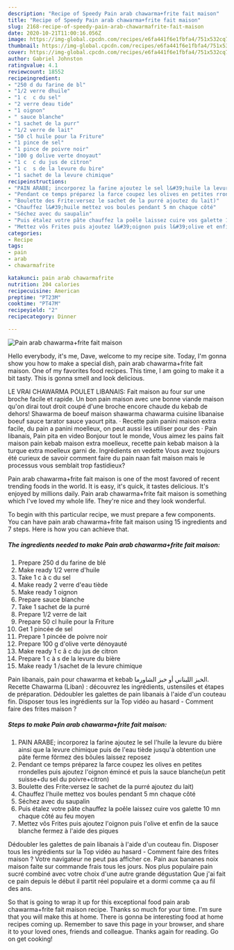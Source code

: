 ```yaml
---
description: "Recipe of Speedy Pain arab chawarma+frite fait maison"
title: "Recipe of Speedy Pain arab chawarma+frite fait maison"
slug: 2168-recipe-of-speedy-pain-arab-chawarmafrite-fait-maison
date: 2020-10-21T11:00:16.056Z
image: https://img-global.cpcdn.com/recipes/e6fa441f6e1fbfa4/751x532cq70/pain-arab-chawarmafrite-fait-maison-photo-principale-de-la-recette.jpg
thumbnail: https://img-global.cpcdn.com/recipes/e6fa441f6e1fbfa4/751x532cq70/pain-arab-chawarmafrite-fait-maison-photo-principale-de-la-recette.jpg
cover: https://img-global.cpcdn.com/recipes/e6fa441f6e1fbfa4/751x532cq70/pain-arab-chawarmafrite-fait-maison-photo-principale-de-la-recette.jpg
author: Gabriel Johnston
ratingvalue: 4.1
reviewcount: 18552
recipeingredient:
- "250 d du farine de bl"
- "1/2 verre dhuile"
- "1 c  c du sel"
- "2 verre deau tide"
- "1 oignon"
- " sauce blanche"
- "1 sachet de la purr"
- "1/2 verre de lait"
- "50 cl huile pour la Friture"
- "1 pince de sel"
- "1 pince de poivre noir"
- "100 g dolive verte dnoyaut"
- "1 c  c du jus de citron"
- "1 c  s de la levure du bire"
- "1 sachet de la levure chimique"
recipeinstructions:
- "PAIN ARABE; incorporez la farine ajoutez le sel l&#39;huile la levure du bière ainsi que la levure chimique puis de l&#39;eau tiède jusqu&#39;à obtention une pâte ferme fôrmez des bôules laissez reposez"
- "Pendant ce temps préparez la farce coupez les olives en petites rrondelles puis ajoutez l&#39;oignon émincé et puis la sauce blanche(un petit suisse+du sel du poivre+citron)"
- "Boulette des Frite:versez le sachet de la purré ajoutez du lait)"
- "Chauffez l&#39;huile mettez vos boules pendant 5 mn chaque côté"
- "Séchez avec du saupalin"
- "Puis étalez votre pâte chauffez la poêle laissez cuire vos galette 10 mn chaque côté au feu moyen"
- "Mettez vôs Frites puis ajoutez l&#39;oignon puis l&#39;olive et enfin de la sauce blanche fermez à l&#39;aide des piques"
categories:
- Recipe
tags:
- pain
- arab
- chawarmafrite

katakunci: pain arab chawarmafrite 
nutrition: 204 calories
recipecuisine: American
preptime: "PT23M"
cooktime: "PT47M"
recipeyield: "2"
recipecategory: Dinner

---
```



![Pain arab chawarma+frite fait maison](https://img-global.cpcdn.com/recipes/e6fa441f6e1fbfa4/751x532cq70/pain-arab-chawarmafrite-fait-maison-photo-principale-de-la-recette.jpg)

Hello everybody, it's me, Dave, welcome to my recipe site. Today, I'm gonna show you how to make a special dish, pain arab chawarma+frite fait maison. One of my favorites food recipes. This time, I am going to make it a bit tasty. This is gonna smell and look delicious.

LE VRAI CHAWARMA POULET LIBANAIS: Fait maison au four sur une broche facile et rapide. Un bon pain maison avec une bonne viande maison qu&#39;on dirai tout droit coupé d&#39;une broche encore chaude du kebab de dehors! Shawarma de boeuf maison shawarma chawarma cuisine libanaise boeuf sauce tarator sauce yaourt pita. · Recette pain panini maison extra facile, du pain a panini moelleux, on peut aussi les utiliser pour des · Pain libanais, Pain pita en video Bonjour tout le monde, Vous aimez les pains fait maison pain kebab maison extra moelleux, recette pain kebab maison à la turque extra moelleux garni de. Ingrédients en vedette Vous avez toujours été curieux de savoir comment faire du pain naan fait maison mais le processus vous semblait trop fastidieux?

Pain arab chawarma+frite fait maison is one of the most favored of recent trending foods in the world. It is easy, it's quick, it tastes delicious. It's enjoyed by millions daily. Pain arab chawarma+frite fait maison is something which I've loved my whole life. They're nice and they look wonderful.


To begin with this particular recipe, we must prepare a few components. You can have pain arab chawarma+frite fait maison using 15 ingredients and 7 steps. Here is how you can achieve that.

<!--inarticleads1-->

##### The ingredients needed to make Pain arab chawarma+frite fait maison:

1. Prepare 250 d du farine de blé
1. Make ready 1/2 verre d&#39;huile
1. Take 1 c à c du sel
1. Make ready 2 verre d&#39;eau tiède
1. Make ready 1 oignon
1. Prepare  sauce blanche
1. Take 1 sachet de la purré
1. Prepare 1/2 verre de lait
1. Prepare 50 cl huile pour la Friture
1. Get 1 pincée de sel
1. Prepare 1 pincée de poivre noir
1. Prepare 100 g d&#39;olive verte dénoyauté
1. Make ready 1 c â c du jus de citron
1. Prepare 1 c à s de la levure du bière
1. Make ready 1 /sachet de la levure chimique


Pain libanais, pain pour chawarma et kebab الخبز اللبناني أو خبز الشاورما. Recette Chawarma (Liban) : découvrez les ingrédients, ustensiles et étapes de préparation. Dédoubler les galettes de pain libanais à l&#39;aide d&#39;un couteau fin. Disposer tous les ingrédients sur la Top vidéo au hasard - Comment faire des frites maison ? 

<!--inarticleads2-->

##### Steps to make Pain arab chawarma+frite fait maison:

1. PAIN ARABE; incorporez la farine ajoutez le sel l&#39;huile la levure du bière ainsi que la levure chimique puis de l&#39;eau tiède jusqu&#39;à obtention une pâte ferme fôrmez des bôules laissez reposez
1. Pendant ce temps préparez la farce coupez les olives en petites rrondelles puis ajoutez l&#39;oignon émincé et puis la sauce blanche(un petit suisse+du sel du poivre+citron)
1. Boulette des Frite:versez le sachet de la purré ajoutez du lait)
1. Chauffez l&#39;huile mettez vos boules pendant 5 mn chaque côté
1. Séchez avec du saupalin
1. Puis étalez votre pâte chauffez la poêle laissez cuire vos galette 10 mn chaque côté au feu moyen
1. Mettez vôs Frites puis ajoutez l&#39;oignon puis l&#39;olive et enfin de la sauce blanche fermez à l&#39;aide des piques


Dédoubler les galettes de pain libanais à l&#39;aide d&#39;un couteau fin. Disposer tous les ingrédients sur la Top vidéo au hasard - Comment faire des frites maison ? Votre navigateur ne peut pas afficher ce. Pain aux bananes noix maison faite sur commande frais tous les jours. Nos plus populaire pain sucré combiné avec votre choix d&#39;une autre grande dégustation Que j&#39;ai fait ce pain depuis le début il partit réel populaire et a dormi comme ça au fil des ans. 

So that is going to wrap it up for this exceptional food pain arab chawarma+frite fait maison recipe. Thanks so much for your time. I'm sure that you will make this at home. There is gonna be interesting food at home recipes coming up. Remember to save this page in your browser, and share it to your loved ones, friends and colleague. Thanks again for reading. Go on get cooking!
